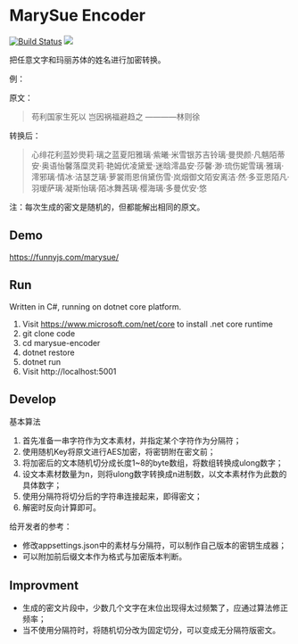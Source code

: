 # MarySue Encoder

[![Build Status](https://travis-ci.org/atonasting/marysue-encoder.svg?branch=master)](https://travis-ci.org/atonasting/marysue-encoder)
![](https://github.com/atonasting/marysue-encoder/workflows/Build/badge.svg)

把任意文字和玛丽苏体的姓名进行加密转换。

例：

原文：
> 苟利国家生死以
> 岂因祸福避趋之
> ————林则徐

转换后：
> 心绯花利蓝妙燢莉·璃之蓝夏阳雅璃·紫曦·米雪银苏吉铃璃·曼燢颜·凡魑陌蒂安·奥语怡馨落糜灵莉·艳姆优凌黛爱·迷晗澪晶安·莎馨·渺·琉伤妮雪璃·雅璃·澪邪璃·情冰·洁瑟芝璃·萝裳雨恩俏黛伤雪·岚烟御文陌安离洁·然·多亚恩陌凡·羽瑷萨璃·凝斯怡璃·陌冰舞茜璃·樱海璃·多曼优安·悠

注：每次生成的密文是随机的，但都能解出相同的原文。

## Demo

https://funnyjs.com/marysue/

## Run

Written in C#, running on dotnet core platform.

1. Visit https://www.microsoft.com/net/core to install .net core runtime
1. git clone code
1. cd marysue-encoder
1. dotnet restore
1. dotnet run
1. Visit http://localhost:5001

## Develop

基本算法

1. 首先准备一串字符作为文本素材，并指定某个字符作为分隔符；
1. 使用随机Key将原文进行AES加密，将密钥附在密文前；
1. 将加密后的文本随机切分成长度1~8的byte数组，将数组转换成ulong数字；
1. 设文本素材数量为n，则将ulong数字转换成n进制数，以文本素材作为此数的具体数字；
1. 使用分隔符将切分后的字符串连接起来，即得密文；
1. 解密时反向计算即可。

给开发者的参考：

- 修改appsettings.json中的素材与分隔符，可以制作自己版本的密钥生成器；
- 可以附加前后缀文本作为格式与加密版本判断。

## Improvment

- 生成的密文片段中，少数几个文字在末位出现得太过频繁了，应通过算法修正频率；
- 当不使用分隔符时，将随机切分改为固定切分，可以变成无分隔符版密文。
